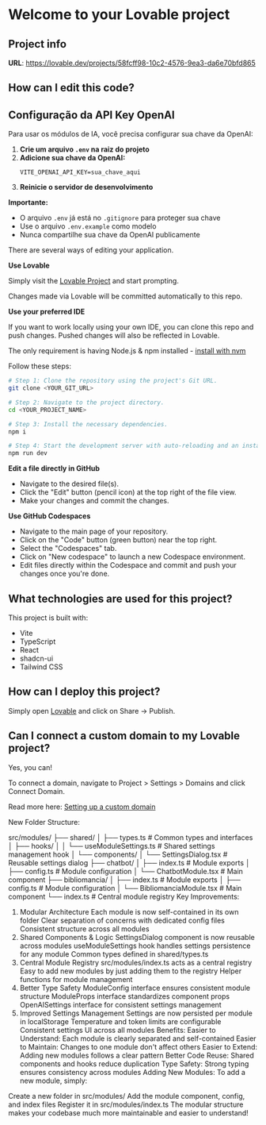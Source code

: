 # Welcome to your Lovable project

## Project info

**URL**: https://lovable.dev/projects/58fcff98-10c2-4576-9ea3-da6e70bfd865

## How can I edit this code?

## Configuração da API Key OpenAI

Para usar os módulos de IA, você precisa configurar sua chave da OpenAI:

1. **Crie um arquivo `.env` na raiz do projeto**
2. **Adicione sua chave da OpenAI:**
   ```
   VITE_OPENAI_API_KEY=sua_chave_aqui
   ```
3. **Reinicie o servidor de desenvolvimento**

**Importante:** 
- O arquivo `.env` já está no `.gitignore` para proteger sua chave
- Use o arquivo `.env.example` como modelo
- Nunca compartilhe sua chave da OpenAI publicamente

There are several ways of editing your application.

**Use Lovable**

Simply visit the [Lovable Project](https://lovable.dev/projects/58fcff98-10c2-4576-9ea3-da6e70bfd865) and start prompting.

Changes made via Lovable will be committed automatically to this repo.

**Use your preferred IDE**

If you want to work locally using your own IDE, you can clone this repo and push changes. Pushed changes will also be reflected in Lovable.

The only requirement is having Node.js & npm installed - [install with nvm](https://github.com/nvm-sh/nvm#installing-and-updating)

Follow these steps:

```sh
# Step 1: Clone the repository using the project's Git URL.
git clone <YOUR_GIT_URL>

# Step 2: Navigate to the project directory.
cd <YOUR_PROJECT_NAME>

# Step 3: Install the necessary dependencies.
npm i

# Step 4: Start the development server with auto-reloading and an instant preview.
npm run dev
```

**Edit a file directly in GitHub**

- Navigate to the desired file(s).
- Click the "Edit" button (pencil icon) at the top right of the file view.
- Make your changes and commit the changes.

**Use GitHub Codespaces**

- Navigate to the main page of your repository.
- Click on the "Code" button (green button) near the top right.
- Select the "Codespaces" tab.
- Click on "New codespace" to launch a new Codespace environment.
- Edit files directly within the Codespace and commit and push your changes once you're done.

## What technologies are used for this project?

This project is built with:

- Vite
- TypeScript
- React
- shadcn-ui
- Tailwind CSS

## How can I deploy this project?

Simply open [Lovable](https://lovable.dev/projects/58fcff98-10c2-4576-9ea3-da6e70bfd865) and click on Share -> Publish.

## Can I connect a custom domain to my Lovable project?

Yes, you can!

To connect a domain, navigate to Project > Settings > Domains and click Connect Domain.

Read more here: [Setting up a custom domain](https://docs.lovable.dev/tips-tricks/custom-domain#step-by-step-guide)




New Folder Structure:

src/modules/
├── shared/
│   ├── types.ts                    # Common types and interfaces
│   ├── hooks/
│   │   └── useModuleSettings.ts    # Shared settings management hook
│   └── components/
│       └── SettingsDialog.tsx      # Reusable settings dialog
├── chatbot/
│   ├── index.ts                    # Module exports
│   ├── config.ts                   # Module configuration
│   └── ChatbotModule.tsx          # Main component
├── bibliomancia/
│   ├── index.ts                    # Module exports
│   ├── config.ts                   # Module configuration
│   └── BibliomanciaModule.tsx     # Main component
└── index.ts                       # Central module registry
Key Improvements:
1. Modular Architecture
Each module is now self-contained in its own folder
Clear separation of concerns with dedicated config files
Consistent structure across all modules
2. Shared Components & Logic
SettingsDialog component is now reusable across modules
useModuleSettings hook handles settings persistence for any module
Common types defined in shared/types.ts
3. Central Module Registry
src/modules/index.ts acts as a central registry
Easy to add new modules by just adding them to the registry
Helper functions for module management
4. Better Type Safety
ModuleConfig interface ensures consistent module structure
ModuleProps interface standardizes component props
OpenAISettings interface for consistent settings management
5. Improved Settings Management
Settings are now persisted per module in localStorage
Temperature and token limits are configurable
Consistent settings UI across all modules
Benefits:
Easier to Understand: Each module is clearly separated and self-contained
Easier to Maintain: Changes to one module don't affect others
Easier to Extend: Adding new modules follows a clear pattern
Better Code Reuse: Shared components and hooks reduce duplication
Type Safety: Strong typing ensures consistency across modules
Adding New Modules:
To add a new module, simply:

Create a new folder in src/modules/
Add the module component, config, and index files
Register it in src/modules/index.ts
The modular structure makes your codebase much more maintainable and easier to understand!
